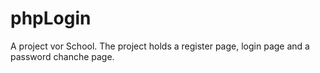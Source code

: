 # phpLogin
A project vor School. The project holds a register page, login page and a password chanche page. 
